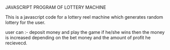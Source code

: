JAVASCRIPT PROGRAM OF LOTTERY MACHINE

This is a javascript code for a lottery reel machine which generates random lottery for 
the user.

user can :-
deposit money and play the game if he/she wins then the money is increased depending on the bet money
and the amount of profit he recievecd.
